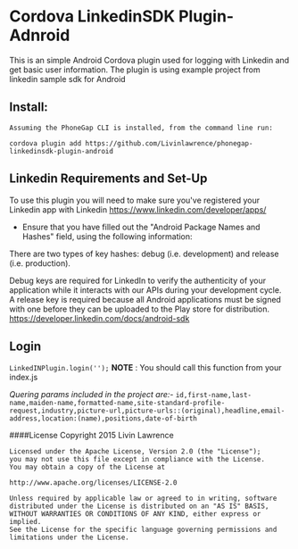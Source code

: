 # Cordova LinkedinSDK Plugin-Adnroid
This is an simple Android Cordova plugin used for logging with Linkedin
and get basic user information. The plugin is using example project from linkedin sample sdk for Android


## Install:
    Assuming the PhoneGap CLI is installed, from the command line run:
`cordova plugin add https://github.com/Livinlawrence/phonegap-linkedinsdk-plugin-android`

## Linkedin Requirements and Set-Up
   To use this plugin you will need to make sure you've registered your Linkedin app with Linkedin 
https://www.linkedin.com/developer/apps/
 * Ensure that you have filled out the "Android Package Names and Hashes" field, using the following information:

There are two types of key hashes: debug (i.e. development) and release (i.e. production).

Debug keys are required for LinkedIn to verify the authenticity of your application while it interacts with our APIs during your development cycle.  
A release key is required because all Android applications must be signed with one before they can be uploaded to the Play store for distribution.
https://developer.linkedin.com/docs/android-sdk

## Login
   `LinkedINPlugin.login('');`
    **NOTE** : You should call this function from your index.js

   *Quering params included in the project are:-*
   `id,first-name,last-name,maiden-name,formatted-name,site-standard-profile-request,industry,picture-url,picture-urls::(original),headline,email-address,location:(name),positions,date-of-birth`


####License
 	Copyright 2015 Livin Lawrence

	Licensed under the Apache License, Version 2.0 (the "License");
	you may not use this file except in compliance with the License.
	You may obtain a copy of the License at

	http://www.apache.org/licenses/LICENSE-2.0

	Unless required by applicable law or agreed to in writing, software
	distributed under the License is distributed on an "AS IS" BASIS,
	WITHOUT WARRANTIES OR CONDITIONS OF ANY KIND, either express or implied.
	See the License for the specific language governing permissions and
	limitations under the License.
